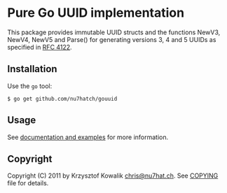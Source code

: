 # Pure Go UUID implementation

This package provides immutable UUID structs and the functions
NewV3, NewV4, NewV5 and Parse() for generating versions 3, 4
and 5 UUIDs as specified in [RFC 4122](https://www.ietf.org/rfc/rfc4122.txt).

## Installation

Use the `go` tool:

	$ go get github.com/nu7hatch/gouuid

## Usage

See [documentation and examples](https://godoc.org/github.com/nu7hatch/gouuid)
for more information.

## Copyright

Copyright (C) 2011 by Krzysztof Kowalik <chris@nu7hat.ch>. See [COPYING](https://github.com/nu7hatch/gouuid/tree/master/COPYING)
file for details.
